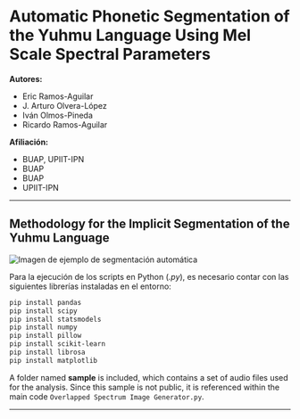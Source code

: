 # Automatic Phonetic Segmentation of the Yuhmu Language Using Mel Scale Spectral Parameters

**Autores:**  
- Eric Ramos-Aguilar  
- J. Arturo Olvera-López  
- Iván Olmos-Pineda  
- Ricardo Ramos-Aguilar  

**Afiliación:**  
- BUAP, UPIIT-IPN  
- BUAP  
- BUAP  
- UPIIT-IPN  

---
## Methodology for the Implicit Segmentation of the Yuhmu Language
![Imagen de ejemplo de segmentación automática](graphicalabstract_.png)

Para la ejecución de los scripts en Python (*.py*), es necesario contar con las siguientes librerías instaladas en el entorno:

```bash
pip install pandas
pip install scipy
pip install statsmodels
pip install numpy
pip install pillow
pip install scikit-learn
pip install librosa
pip install matplotlib
```

A folder named **sample** is included, which contains a set of audio files used for the analysis. Since this sample is not public, it is referenced within the main code `Overlapped Spectrum Image Generator.py`.

---
